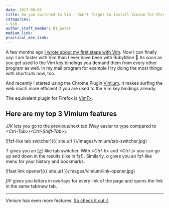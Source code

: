 ```yaml
---
date: 2017-08-02
title: So you switched to Vim - Don't forget to install Vimium for Chrome!
categories:
- Vim
author_staff_member: 01_peter
medium_link:
practical_dev_link:
---
```


A few months ago [I wrote about my first steps with Vim](https://tech.store2be.com/vim/2017/04/18/finally-switching-to-vim/). Now I can finally say: I am faster with Vim than I ever have been with RubyMine :tada: As soon as you get used to the Vim key bindings you demand them from every other program as well. In my mail program for example I try doing the most things with shortcuts now, too.

And recently I started using the Chrome Plugin [Vimium](https://chrome.google.com/webstore/detail/vimium/dbepggeogbaibhgnhhndojpepiihcmeb). It makes surfing the web much more efficient if you are used to the Vim key bindings already.

The equivalent plugin for Firefox is [VimFx](https://addons.mozilla.org/en-US/firefox/addon/vimfx/).

## Here are my top 3 Vimium features

_J_/_K_ lets you go to the previous/next tab (Way easier to type compared to _&lt;Ctrl-Tab&gt;_/_&lt;Ctrl-Shift-Tab&gt;_).

![fzf-like tab switcher]({{ site.url }}/images/vimium/tab-switcher.jpg)

_T_ gives you an [fzf](https://github.com/junegunn/fzf)-like tab switcher. With _&lt;Ctrl-k&gt;_ and _&lt;Ctrl-j&gt;_ you can go up and down in the results (like in fzf). Similarly, _o_ gives you an fzf-like menu for your history and bookmarks.

![fast link opener]({{ site.url }}/images/vimium/link-opener.jpg)

_f_/_F_ gives you letters in overlays for every link of the page and opens the link in the same tab/new tab.

***

Vimium has even more features. [So check it out :)](https://chrome.google.com/webstore/detail/vimium/dbepggeogbaibhgnhhndojpepiihcmeb)
